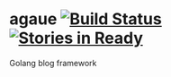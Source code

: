 agaue  [![Build Status](https://drone.io/github.com/agaue/agaue/status.png)](https://drone.io/github.com/agaue/agaue/latest)  [![Stories in Ready](https://badge.waffle.io/agaue/agaue.png?label=ready&title=Ready)](https://waffle.io/agaue/agaue)
=====


Golang blog framework
